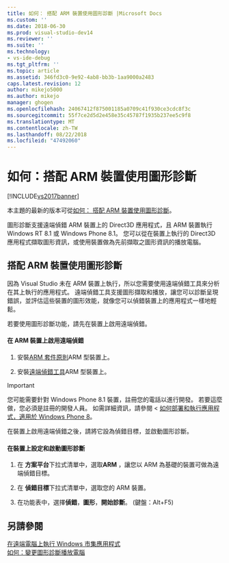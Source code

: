 ```yaml
---
title: 如何： 搭配 ARM 裝置使用圖形診斷 |Microsoft Docs
ms.custom: ''
ms.date: 2018-06-30
ms.prod: visual-studio-dev14
ms.reviewer: ''
ms.suite: ''
ms.technology:
- vs-ide-debug
ms.tgt_pltfrm: ''
ms.topic: article
ms.assetid: 346fd3c0-9e92-4ab8-bb3b-1aa9000a2483
caps.latest.revision: 12
author: mikejo5000
ms.author: mikejo
manager: ghogen
ms.openlocfilehash: 24067412f875001185a0709c41f930ce3cdc8f3c
ms.sourcegitcommit: 55f7ce2d5d2e458e35c45787f1935b237ee5c9f8
ms.translationtype: MT
ms.contentlocale: zh-TW
ms.lasthandoff: 08/22/2018
ms.locfileid: "47492060"
---
```

# <a name="how-to-use-graphics-diagnostics-with-an-arm-device"></a>如何：搭配 ARM 裝置使用圖形診斷
[!INCLUDE[vs2017banner](../includes/vs2017banner.md)]

本主題的最新的版本可從[如何： 搭配 ARM 裝置使用圖形診斷](https://docs.microsoft.com/visualstudio/debugger/graphics/how-to-use-graphics-diagnostics-with-an-arm-device)。  
  
圖形診斷支援遠端偵錯 ARM 裝置上的 Direct3D 應用程式，且 ARM 裝置執行 Windows RT 8.1 或 Windows Phone 8.1。 您可以從在裝置上執行的 Direct3D 應用程式擷取圖形資訊，或使用裝置做為先前擷取之圖形資訊的播放電腦。  
  
## <a name="using-graphics-diagnostics-with-an-arm-based-device"></a>搭配 ARM 裝置使用圖形診斷  
 因為 Visual Studio 未在 ARM 裝置上執行，所以您需要使用遠端偵錯工具來分析在其上執行的應用程式。 遠端偵錯工具支援圖形擷取和播放，讓您可以診斷呈現錯誤，並評估這些裝置的圖形效能，就像您可以偵錯裝置上的應用程式一樣地輕鬆。  
  
 若要使用圖形診斷功能，請先在裝置上啟用遠端偵錯。  
  
#### <a name="to-enable-remote-debugging-on-your-arm-based-device"></a>在 ARM 裝置上啟用遠端偵錯  
  
1.  安裝[ARM 套件原則](http://msdn.microsoft.com/windows/desktop/dn469188)ARM 型裝置上。  
  
2.  安裝[遠端偵錯工具](http://go.microsoft.com/fwlink/?LinkId=393086)ARM 型裝置上。  
  
> [!IMPORTANT]
>  您可能需要針對 Windows Phone 8.1 裝置，註冊您的電話以進行開發。 若要這麼做，您必須是註冊的開發人員。 如需詳細資訊，請參閱 <<c0> [ 如何部署和執行應用程式，適用於 Windows Phone 8](http://msdn.microsoft.com/library/windowsphone/develop/ff402565.aspx)。  
  
 在裝置上啟用遠端偵錯之後，請將它設為偵錯目標，並啟動圖形診斷。  
  
#### <a name="to-configure-and-start-graphics-diagnostics-on-your-device"></a>在裝置上設定和啟動圖形診斷  
  
1.  在 **方案平台**下拉式清單中，選取**ARM** ，讓您以 ARM 為基礎的裝置可做為遠端偵錯目標。  
  
2.  在 **偵錯目標**下拉式清單中，選取您的 ARM 裝置。  
  
3.  在功能表中，選擇**偵錯**，**圖形**，**開始診斷**。 (鍵盤：Alt+F5)  
  
## <a name="see-also"></a>另請參閱  
 [在遠端電腦上執行 Windows 市集應用程式](../debugger/run-windows-store-apps-on-a-remote-machine.md)   
 [如何：變更圖形診斷播放電腦](../debugger/how-to-change-the-graphics-diagnostics-playback-machine.md)



